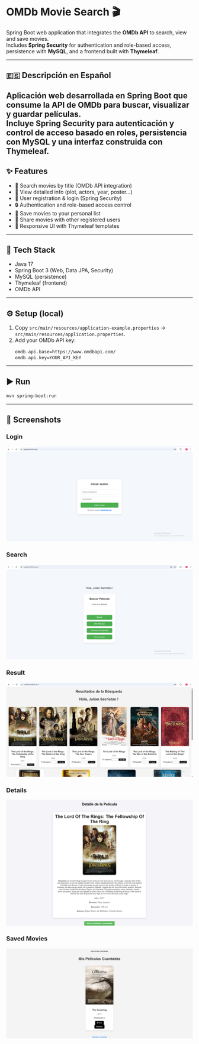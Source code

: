 # OMDb Movie Search 🎬

Spring Boot web application that integrates the **OMDb API** to search, view and save movies.  
Includes **Spring Security** for authentication and role-based access, persistence with **MySQL**, and a frontend built with **Thymeleaf**.

---
## 🇪🇸 Descripción en Español
Aplicación web desarrollada en **Spring Boot** que consume la **API de OMDb** para buscar, visualizar y guardar películas.  
Incluye **Spring Security** para autenticación y control de acceso basado en roles, persistencia con **MySQL** y una interfaz construida con **Thymeleaf**.  
---

## ✨ Features
- 🔎 Search movies by title (OMDb API integration)  
- 📖 View detailed info (plot, actors, year, poster…)  
- 👤 User registration & login (Spring Security)  
- 🔒 Authentication and role-based access control  
- 💾 Save movies to your personal list  
- 🤝 Share movies with other registered users  
- 🎨 Responsive UI with Thymeleaf templates  

---

## 🧰 Tech Stack
- Java 17  
- Spring Boot 3 (Web, Data JPA, Security)  
- MySQL (persistence)  
- Thymeleaf (frontend)  
- OMDb API  

---

## ⚙️ Setup (local)
1. Copy `src/main/resources/application-example.properties` → `src/main/resources/application.properties`.
2. Add your OMDb API key:
   ```properties
   omdb.api.base=https://www.omdbapi.com/
   omdb.api.key=YOUR_API_KEY
   ```

---


## ▶️ Run
```bash
mvn spring-boot:run
```
---

## 📸 Screenshots

### Login
![Login](docs/screenshots/login.png)

### Search
![Search](docs/screenshots/search.png)

### Result
![Result](docs/screenshots/result.png)

### Details
![Details](docs/screenshots/details.png)

### Saved Movies
![Saved](docs/screenshots/saved.png)
